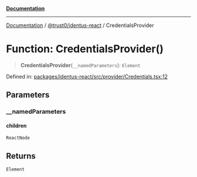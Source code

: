 [**Documentation**](../../../README.md)

***

[Documentation](../../../README.md) / [@trust0/identus-react](../README.md) / CredentialsProvider

# Function: CredentialsProvider()

> **CredentialsProvider**(`__namedParameters`): `Element`

Defined in: [packages/identus-react/src/provider/Credentials.tsx:12](https://github.com/trust0-project/identus/blob/2b13c843151e57332dc3754476ad09bb3156ecfa/packages/identus-react/src/provider/Credentials.tsx#L12)

## Parameters

### \_\_namedParameters

#### children

`ReactNode`

## Returns

`Element`
